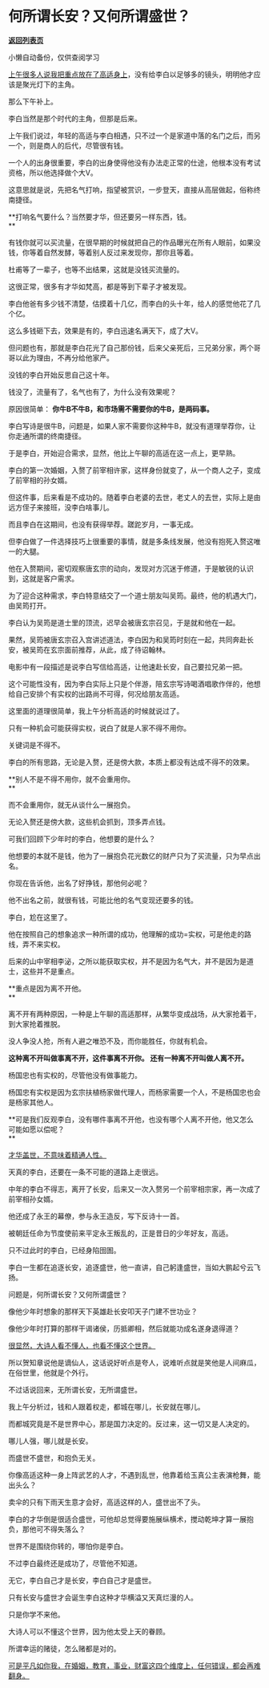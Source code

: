 # 何所谓长安？又何所谓盛世？

[**返回列表页**](/gzh/记忆承载3)

小懒自动备份，仅供查阅学习

[上午很多人说我把重点放在了高适身上](http://mp.weixin.qq.com/s?__biz=MzU0MjYwNDU2Mw==&mid=2247511489&idx=1&sn=8d2440b9a0bff15e86c03a1d022622ab&chksm=fb1ac1bdcc6d48ab37c27a86881fd1d44546d19bf038aa398ae27e448d8b83501413c0cec405&scene=21#wechat_redirect)，没有给李白以足够多的镜头，明明他才应该是聚光灯下的主角。

那么下午补上。

李白当然是那个时代的主角，但那是后来。

上午我们说过，年轻的高适与李白相遇，只不过一个是家道中落的名门之后，而另一个，则是商人的后代，尽管很有钱。

一个人的出身很重要，李白的出身使得他没有办法走正常的仕途，他根本没有考试资格，所以他选择做个大V。  

这意思就是说，先把名气打响，指望被赏识，一步登天，直接从高层做起，俗称终南捷径。  

 **打响名气要什么？当然要才华，但还要另一样东西，钱。  
**

有钱你就可以买流量，在很早期的时候就把自己的作品曝光在所有人眼前，如果没钱，你等着自然发酵，等着别人反过来发现你，那你且等着。

杜甫等了一辈子，也等不出结果，这就是没钱买流量的。

这很正常，很多有才华如梵高，都是等到下辈子才被发现。  

李白他爸有多少钱不清楚，估摸着十几亿，而李白的头十年，给人的感觉他花了几个亿。  

这么多钱砸下去，效果是有的，李白迅速名满天下，成了大V。

但问题也有，那就是李白花光了自己那份钱，后来父亲死后，三兄弟分家，两个哥哥以此为理由，不再分给他家产。  

没钱的李白开始反思自己这十年。  

钱没了，流量有了，名气也有了，为什么没有效果呢？

原因很简单： **你牛B不牛B，和市场需不需要你的牛B，是两码事。**

李白写诗是很牛B，问题是，如果人家不需要你这种牛B，就没有道理举荐你，让你走通所谓的终南捷径。  

于是李白，开始迎合需求，显然，他比上午聊的高适在这一点上，更早熟。

李白的第一次婚姻，入赘了前宰相许家，这样身份就变了，从一个商人之子，变成了前宰相的孙女婿。

但这件事，后来看是不成功的。随着李白老婆的去世，老丈人的去世，实际上是由远方侄子来接班，没李白啥事儿。  

而且李白在这期间，也没有获得举荐。蹉跎岁月，一事无成。

但李白做了一件选择技巧上很重要的事情，就是多条线发展，他没有抱死入赘这唯一的大腿。  

他在入赘期间，密切观察唐玄宗的动向，发现对方沉迷于修道，于是敏锐的认识到，这就是客户需求。  

为了迎合这种需求，李白特意结交了一个道士朋友叫吴筠。最终，他的机遇大门，由吴筠打开。

李白认为吴筠是道士里的顶流，迟早会被唐玄宗召见，于是就和他在一起。

果然，吴筠被唐玄宗召入宫讲述道法，李白因为和吴筠时刻在一起，共同奔赴长安，被吴筠在玄宗面前推荐，从此，成了待诏翰林。

电影中有一段描述是说李白写信给高适，让他速赴长安，自己要拉兄弟一把。

这个可能性没有，因为李白实际上只是个伴游，陪玄宗写诗喝酒唱歌作伴的，他想给自己安排个有实权的出路尚不可得，何况给朋友高适。

这里面的道理很简单，我上午分析高适的时候就说过了。  

只有一种机会可能获得实权，说白了就是人家不得不用你。  

关键词是不得不。  

李白的所有思路，无论是入赘，还是傍大款，本质上都没有达成不得不的效果。  

 **别人不是不得不用你，就不会重用你。  
**

而不会重用你，就无从谈什么一展抱负。

无论入赘还是傍大款，这些机会抓到，顶多弄点钱。  

可我们回顾下少年时的李白，他想要的是什么？

他想要的本就不是钱，他为了一展抱负花光数亿的财产只为了买流量，只为早点出名。

你现在告诉他，出名了好挣钱，那他何必呢？

他不出名之前，就很有钱，可能比他的名气变现还要多的钱。

李白，尬在这里了。  

他在按照自己的想象追求一种所谓的成功，他理解的成功=实权，可是他走的路线，弄不来实权。  

后来的山中宰相李泌，之所以能获取实权，并不是因为名气大，并不是因为是道士，这些并不是重点。

 **重点是因为离不开他。  
**

离不开有两种原因，一种是上午聊的高适那样，从繁华变成战场，从大家抢着干，到大家抢着推脱。  

没人争没人抢，所有人避之唯恐不及，而你能胜任，你就有机会。  

 **这种离不开叫做事离不开，这件事离不开你。 还有一种离不开叫做人离不开。**

杨国忠也有实权的，尽管他没有做事能力。

杨国忠有实权是因为玄宗扶植杨家做代理人，而杨家需要一个人，不是杨国忠也会是杨家其他人。  

 **可是我们反观李白，没有哪件事离不开他，也没有哪个人离不开他，他又怎么可能如愿以偿呢？  
**

[ 才华盖世，不意味着精通人性。  
](http://mp.weixin.qq.com/s?__biz=Mzg4MTg2MzU3Mg==&mid=2247484138&idx=1&sn=9275e2389c3a93640f16a15de7db2c65&chksm=cf5e3c11f829b50720306749444e142a897e3f2b6fea69799599f2b0cb075233ba6af757dec5&scene=21#wechat_redirect)

天真的李白，还要在一条不可能的道路上走很远。  

中年的李白不得志，离开了长安，后来又一次入赘另一个前宰相宗家，再一次成了前宰相孙女婿。

他还成了永王的幕僚，参与永王造反，写下反诗十一首。  

被朝廷任命为节度使前来平定永王叛乱的，正是昔日的少年好友，高适。

只不过此时的李白，已经身陷囹圄。  

李白一生都在追逐长安，追逐盛世，他一直讲，自己躬逢盛世，当如大鹏起兮云飞扬。

问题是，何所谓长安？又何所谓盛世？

像他少年时想象的那样天下英雄赴长安叩天子门建不世功业？  

像他少年时打算的那样干谒诸侯，历抵卿相，然后就能功成名遂身退得道？

[很显然，大诗人看不懂人，也看不懂这个世界。  
](http://mp.weixin.qq.com/s?__biz=Mzg4MTg2MzU3Mg==&mid=2247484138&idx=1&sn=9275e2389c3a93640f16a15de7db2c65&chksm=cf5e3c11f829b50720306749444e142a897e3f2b6fea69799599f2b0cb075233ba6af757dec5&scene=21#wechat_redirect)

所以贺知章说他是谪仙人，这话说好听点是夸人，说难听点就是笑他是人间麻瓜，在俗世里，他就是个外行。  

不过话说回来，无所谓长安，无所谓盛世。  

我上午分析过，钱和人跟着权走，都城在哪儿，长安就在哪儿。  

而都城究竟是不是世界中心，那是国力决定的。反过来，这一切又是人决定的。  

哪儿人强，哪儿就是长安。  

而盛世不盛世，和抱负无关。  

你像高适这种一身上阵武艺的人才，不遇到乱世，他靠着给玉真公主表演枪舞，能出头么？

卖伞的只有下雨天生意才会好，高适这样的人，盛世出不了头。  

李白的才华倒是很适合盛世，可他却总觉得要施展纵横术，搅动乾坤才算一展抱负，那他可不得失落么？  

世界不是围绕你转的，哪怕你是李白。  

不过李白最终还是成功了，尽管他不知道。  

无它，李白自己才是长安，李白自己才是盛世。  

只有长安与盛世才会诞生李白这种才华横溢又天真烂漫的人。

只是你学不来他。

大诗人可以不懂这个世界，因为他太受上天的眷顾。

所谓幸运的赌徒，怎么赌都是对的。

[可是平凡如你我，在婚姻，教育，事业，财富这四个维度上，任何错误，都会再难翻身。](http://mp.weixin.qq.com/s?__biz=Mzg4MTg2MzU3Mg==&mid=2247484138&idx=1&sn=9275e2389c3a93640f16a15de7db2c65&chksm=cf5e3c11f829b50720306749444e142a897e3f2b6fea69799599f2b0cb075233ba6af757dec5&scene=21#wechat_redirect)


